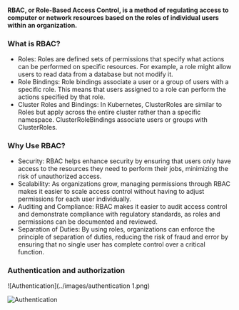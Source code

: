 #### RBAC, or Role-Based Access Control, is a method of regulating access to computer or network resources based on the roles of individual users within an organization.
### What is RBAC?
- Roles: Roles are defined sets of permissions that specify what actions can be performed on specific resources. For example, a role might allow users to read data from a database but not modify it.
- Role Bindings: Role bindings associate a user or a group of users with a specific role. This means that users assigned to a role can perform the actions specified by that role.
- Cluster Roles and Bindings: In Kubernetes, ClusterRoles are similar to Roles but apply across the entire cluster rather than a specific namespace. ClusterRoleBindings associate users or groups with ClusterRoles.

### Why Use RBAC?
- Security: RBAC helps enhance security by ensuring that users only have access to the resources they need to perform their jobs, minimizing the risk of unauthorized access.
- Scalability: As organizations grow, managing permissions through RBAC makes it easier to scale access control without having to adjust permissions for each user individually.
- Auditing and Compliance: RBAC makes it easier to audit access control and demonstrate compliance with regulatory standards, as roles and permissions can be documented and reviewed.
- Separation of Duties: By using roles, organizations can enforce the principle of separation of duties, reducing the risk of fraud and error by ensuring that no single user has complete control over a critical function.

### Authentication and authorization 
![Authentication](../images/authentication 1.png)

![Authentication](../images/rbacauthentication.png)


